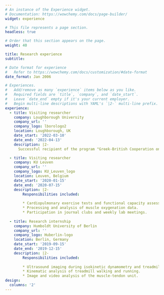 ```yaml
---
# An instance of the Experience widget.
# Documentation: https://wowchemy.com/docs/page-builder/
widget: experience

# This file represents a page section.
headless: true

# Order that this section appears on the page.
weight: 40

title: Research experience
subtitle:

# Date format for experience
#   Refer to https://wowchemy.com/docs/customization/#date-format
date_format: Jan 2006

# Experiences.
#   Add/remove as many `experience` items below as you like.
#   Required fields are `title`, `company`, and `date_start`.
#   Leave `date_end` empty if it's your current employer.
#   Begin multi-line descriptions with YAML's `|2-` multi-line prefix.
experience:
  - title: Visiting researcher
    company: Loughborough University
    company_url: ''
    company_logo: lborologo2
    location: Loughborough, UK
    date_start: '2022-03-10'
    date_end: '2022-04-13'
    description: |2-
      Successful recipient of the program "Greek-British Cooperation on Short-Term Scholarships".

  - title: Visiting researcher
    company: KU Leuven
    company_url: ''
    company_logo: KU_Leuven_logo
    location: Leuven, Belgium
    date_start: '2020-01-15'
    date_end: '2020-07-15'
    description: |2-
        Responsibilities included:
        
        * Cardiopulmonary exercise tests and functional capacity assessments in patients with cardiovascular diseases.
        * Processing and analysis of muscle oxygenation data.
        * Participation in journal clubs and weekly lab meetings.
        
  - title: Research internship
    company: Humboldt University of Berlin
    company_url: ''
    company_logo: Huberlin-logo
    location: Berlin, Germany
    date_start: '2019-09-15'
    date_end: '2019-12-15'
    description: |2-
        Responsibilities included:
        
        * Ultrasound imaging during isokinetic dynamometry and treadmill tests.
        * Kinematic analysis of treadmill walking and running.
        * Image and video analysis of the muscle-tendon unit.
design:
  columns: '2'
---
```

